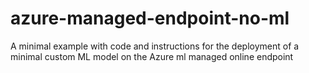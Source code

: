 # azure-managed-endpoint-no-ml
 A minimal example with code and instructions for the deployment of a minimal custom ML model on the Azure ml managed online endpoint

